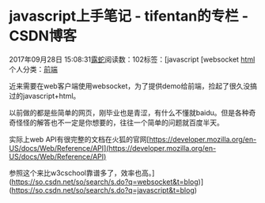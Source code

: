 # javascript上手笔记 - tifentan的专栏 - CSDN博客





2017年09月28日 15:08:31[露蛇](https://me.csdn.net/tifentan)阅读数：102标签：[javascript																[websocket																[html](https://so.csdn.net/so/search/s.do?q=html&t=blog)
个人分类：[前端](https://blog.csdn.net/tifentan/article/category/7200535)





近来需要在web客户端使用websocket，为了提供demo给前端，捡起了很久没搞过的javascript+html。

以前做的都是些简单的网页，刚毕业也是青涩，有什么不懂就baidu。但是各种奇奇怪怪的解答也不一定是你想要的，往往一个简单的问题就百度半天。

实际上web API有很完整的文档在火狐的官网[https://developer.mozilla.org/en-US/docs/Web/Reference/API](https://developer.mozilla.org/en-US/docs/Web/Reference/API)

参照这个来比w3cschool靠谱多了，效率也高。](https://so.csdn.net/so/search/s.do?q=websocket&t=blog)](https://so.csdn.net/so/search/s.do?q=javascript&t=blog)




